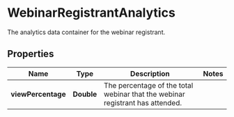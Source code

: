 

# WebinarRegistrantAnalytics

The analytics data container for the webinar registrant.

## Properties

| Name | Type | Description | Notes |
|------------ | ------------- | ------------- | -------------|
|**viewPercentage** | **Double** | The percentage of the total webinar that the webinar registrant has attended. |  |



